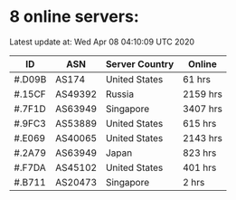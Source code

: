 # 8 online servers:

Latest update at: Wed Apr 08 04:10:09 UTC 2020

| ID | ASN | Server Country | Online |
| -- | --- | -------------- | ------ |
| #.D09B | AS174 | United States | 61 hrs |
| #.15CF | AS49392 | Russia | 2159 hrs |
| #.7F1D | AS63949 | Singapore | 3407 hrs |
| #.9FC3 | AS53889 | United States | 615 hrs |
| #.E069 | AS40065 | United States | 2143 hrs |
| #.2A79 | AS63949 | Japan | 823 hrs |
| #.F7DA | AS45102 | United States | 401 hrs |
| #.B711 | AS20473 | Singapore | 2 hrs |

